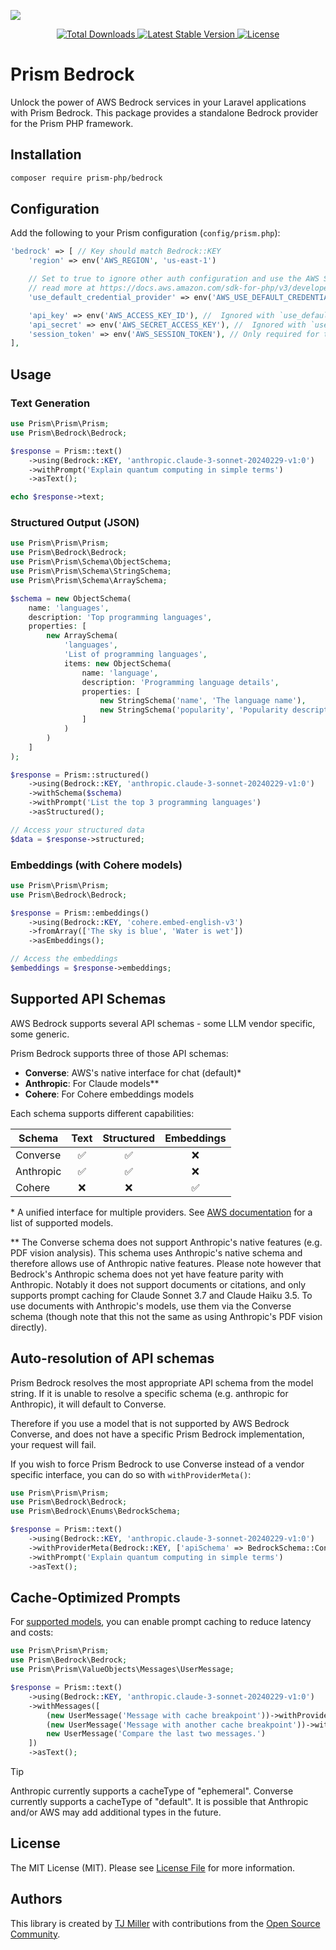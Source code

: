 ![](assets/bedrock-banner.webp)

<p align="center">
    <a href="https://packagist.org/packages/prism-php/bedrock">
        <img src="https://poser.pugx.org/prism-php/bedrock/d/total.svg" alt="Total Downloads">
    </a>
    <a href="https://packagist.org/packages/prism-php/bedrock">
        <img src="https://poser.pugx.org/prism-php/bedrock/v/stable.svg" alt="Latest Stable Version">
    </a>
    <a href="https://packagist.org/packages/prism-php/bedrock">
        <img src="https://poser.pugx.org/prism-php/bedrock/license.svg" alt="License">
    </a>
</p>

# Prism Bedrock

Unlock the power of AWS Bedrock services in your Laravel applications with Prism Bedrock. This package provides a standalone Bedrock provider for the Prism PHP framework.

## Installation

```bash
composer require prism-php/bedrock
```

## Configuration

Add the following to your Prism configuration (`config/prism.php`):

```php
'bedrock' => [ // Key should match Bedrock::KEY
    'region' => env('AWS_REGION', 'us-east-1')

    // Set to true to ignore other auth configuration and use the AWS SDK default credential chain
    // read more at https://docs.aws.amazon.com/sdk-for-php/v3/developer-guide/guide_credentials_default_chain.html
    'use_default_credential_provider' => env('AWS_USE_DEFAULT_CREDENTIAL_PROVIDER', false), 

    'api_key' => env('AWS_ACCESS_KEY_ID'), //  Ignored with `use_default_credential_provider` === true
    'api_secret' => env('AWS_SECRET_ACCESS_KEY'), //  Ignored with `use_default_credential_provider` === true
    'session_token' => env('AWS_SESSION_TOKEN'), // Only required for temporary credentials. Ignored with `use_default_credential_provider` === true
],
```

## Usage

### Text Generation

```php
use Prism\Prism\Prism;
use Prism\Bedrock\Bedrock;

$response = Prism::text()
    ->using(Bedrock::KEY, 'anthropic.claude-3-sonnet-20240229-v1:0')
    ->withPrompt('Explain quantum computing in simple terms')
    ->asText();

echo $response->text;
```

### Structured Output (JSON)

```php
use Prism\Prism\Prism;
use Prism\Bedrock\Bedrock;
use Prism\Prism\Schema\ObjectSchema;
use Prism\Prism\Schema\StringSchema;
use Prism\Prism\Schema\ArraySchema;

$schema = new ObjectSchema(
    name: 'languages',
    description: 'Top programming languages',
    properties: [
        new ArraySchema(
            'languages',
            'List of programming languages',
            items: new ObjectSchema(
                name: 'language',
                description: 'Programming language details',
                properties: [
                    new StringSchema('name', 'The language name'),
                    new StringSchema('popularity', 'Popularity description'),
                ]
            )
        )
    ]
);

$response = Prism::structured()
    ->using(Bedrock::KEY, 'anthropic.claude-3-sonnet-20240229-v1:0')
    ->withSchema($schema)
    ->withPrompt('List the top 3 programming languages')
    ->asStructured();

// Access your structured data
$data = $response->structured;
```

### Embeddings (with Cohere models)

```php
use Prism\Prism\Prism;
use Prism\Bedrock\Bedrock;

$response = Prism::embeddings()
    ->using(Bedrock::KEY, 'cohere.embed-english-v3')
    ->fromArray(['The sky is blue', 'Water is wet'])
    ->asEmbeddings();

// Access the embeddings
$embeddings = $response->embeddings;
```

## Supported API Schemas

AWS Bedrock supports several API schemas - some LLM vendor specific, some generic.

Prism Bedrock supports three of those API schemas:

- **Converse**: AWS's native interface for chat (default)*
- **Anthropic**: For Claude models**
- **Cohere**: For Cohere embeddings models

Each schema supports different capabilities:

| Schema | Text | Structured | Embeddings |
|--------|:----:|:----------:|:----------:|
| Converse | ✅ | ✅ | ❌ |
| Anthropic | ✅ | ✅ | ❌ |
| Cohere | ❌ | ❌ | ✅ |

\* A unified interface for multiple providers. See [AWS documentation](https://docs.aws.amazon.com/bedrock/latest/userguide/conversation-inference-supported-models-features.html) for a list of supported models.

\*\* The Converse schema does not support Anthropic's native features (e.g. PDF vision analysis). This schema uses Anthropic's native schema and therefore allows use of Anthropic native features. Please note however that Bedrock's Anthropic schema does not yet have feature parity with Anthropic. Notably it does not support documents or citations, and only supports prompt caching for Claude Sonnet 3.7 and Claude Haiku 3.5. To use documents with Anthropic's models, use them via the Converse schema (though note that this not the same as using Anthropic's PDF vision directly).

## Auto-resolution of API schemas

Prism Bedrock resolves the most appropriate API schema from the model string. If it is unable to resolve a specific schema (e.g. anthropic for Anthropic), it will default to Converse.

Therefore if you use a model that is not supported by AWS Bedrock Converse, and does not have a specific Prism Bedrock implementation, your request will fail.

If you wish to force Prism Bedrock to use Converse instead of a vendor specific interface, you can do so with `withProviderMeta()`:

```php
use Prism\Prism\Prism;
use Prism\Bedrock\Bedrock;
use Prism\Bedrock\Enums\BedrockSchema;

$response = Prism::text()
    ->using(Bedrock::KEY, 'anthropic.claude-3-sonnet-20240229-v1:0')
    ->withProviderMeta(Bedrock::KEY, ['apiSchema' => BedrockSchema::Converse])
    ->withPrompt('Explain quantum computing in simple terms')
    ->asText();

```

## Cache-Optimized Prompts

For [supported models](https://docs.aws.amazon.com/bedrock/latest/userguide/prompt-caching.html), you can enable prompt caching to reduce latency and costs:

```php
use Prism\Prism\Prism;
use Prism\Bedrock\Bedrock;
use Prism\Prism\ValueObjects\Messages\UserMessage;

$response = Prism::text()
    ->using(Bedrock::KEY, 'anthropic.claude-3-sonnet-20240229-v1:0')
    ->withMessages([
        (new UserMessage('Message with cache breakpoint'))->withProviderMeta('bedrock', ['cacheType' => 'ephemeral']),
        (new UserMessage('Message with another cache breakpoint'))->withProviderMeta('bedrock', ['cacheType' => 'ephemeral']),
        new UserMessage('Compare the last two messages.')
    ])
    ->asText();
```

> [!TIP]
> Anthropic currently supports a cacheType of "ephemeral". Converse currently supports a cacheType of "default". It is possible that Anthropic and/or AWS may add additional types in the future.

## License

The MIT License (MIT). Please see [License File](LICENSE) for more information.

## Authors

This library is created by [TJ Miller](https://tjmiller.me) with contributions from the [Open Source Community](https://github.com/echolabsdev/prism-bedrock/graphs/contributors).
